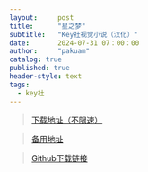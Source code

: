 ```yaml
---
layout:     post
title:      "星之梦"
subtitle:   "Key社视觉小说（汉化）"
date:       2024-07-31 07：00：00
author:     "pakuam"
catalog: true
published: true
header-style: text
tags:
  - key社
---
```


> <a href="https://www.123pan.com/s/IJO6Vv-sDrAv.html">下载地址（不限速）</a>

> <a href="https://www.123pan.cn/s/IJO6Vv-sDrAv.html">备用地址</a>

> <a href="https://github.com/home-galgames-textfiles/pans-addresses/releases/download/key%E7%A4%BE/planetarian.zip">Github下载链接</a>

